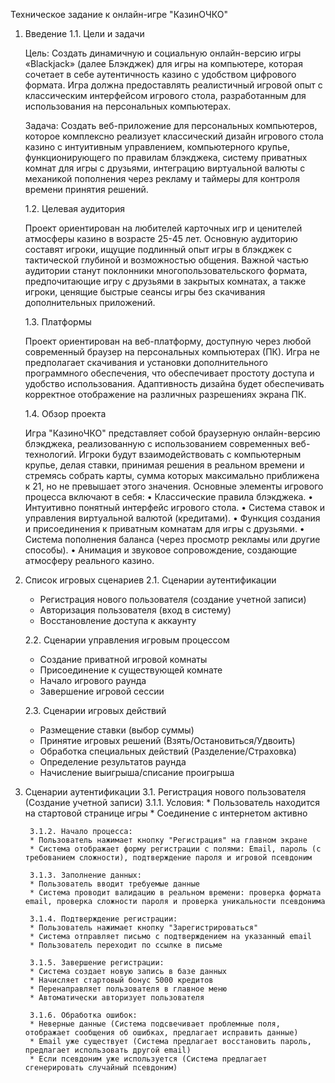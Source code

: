 Техническое задание к онлайн-игре "КазинОЧКО"

1. Введение
    1.1. Цели и задачи

    Цель: Создать динамичную и социальную онлайн-версию игры «Blackjack» (далее Блэкджек) для игры на компьютере, которая сочетает в себе аутентичность казино с удобством цифрового формата. Игра должна предоставлять реалистичный игровой опыт с классическим интерфейсом игрового стола, разработанным для использования на персональных компьютерах.

    Задача: Создать веб-приложение для персональных компьютеров, которое комплексно реализует классический дизайн игрового стола казино с интуитивным управлением, компьютерного крупье, функционирующего по правилам блэкджека, систему приватных комнат для игры с друзьями, интеграцию виртуальной валюты с механикой пополнения через рекламу и таймеры для контроля времени принятия решений.

    1.2. Целевая аудитория

    Проект ориентирован на любителей карточных игр и ценителей атмосферы казино в возрасте 25-45 лет. Основную аудиторию составят игроки, ищущие подлинный опыт игры в блэкджек с тактической глубиной и возможностью общения. Важной частью аудитории станут поклонники многопользовательского формата, предпочитающие игру с друзьями в закрытых комнатах, а также игроки, ценящие быстрые сеансы игры без скачивания дополнительных приложений.

    1.3. Платформы 
    
    Проект ориентирован на веб-платформу, доступную через любой современный браузер на персональных компьютерах (ПК). Игра не предполагает скачивания и установки дополнительного программного обеспечения, что обеспечивает простоту доступа и удобство использования. Адаптивность дизайна будет обеспечивать корректное отображение на различных разрешениях экрана ПК.

    1.4. Обзор проекта
    
    Игра "КазиноЧКО" представляет собой браузерную онлайн-версию блэкджека, реализованную с использованием современных веб-технологий. Игроки будут взаимодействовать с компьютерным крупье, делая ставки, принимая решения в реальном времени и стремясь собрать карты, сумма которых максимально приближена к 21, но не превышает этого значения. Основные элементы игрового процесса включают в себя:
    •  Классические правила блэкджека.
    •  Интуитивно понятный интерфейс игрового стола.
    •  Система ставок и управления виртуальной валютой (кредитами).
    •  Функция создания и присоединения к приватным комнатам для игры с друзьями.
    •  Система пополнения баланса (через просмотр рекламы или другие способы).
    •  Анимация и звуковое сопровождение, создающие атмосферу реального казино.


2. Список игровых сценариев
    2.1. Сценарии аутентификации
    * Регистрация нового пользователя (создание учетной записи)
    * Авторизация пользователя (вход в систему)
    * Восстановление доступа к аккаунту

    2.2. Сценарии управления игровым процессом
    * Создание приватной игровой комнаты
    * Присоединение к существующей комнате
    * Начало игрового раунда
    * Завершение игровой сессии

    2.3. Сценарии игровых действий
    * Размещение ставки (выбор суммы)
    * Принятие игровых решений (Взять/Остановиться/Удвоить)
    * Обработка специальных действий (Разделение/Страховка)
    * Определение результатов раунда
    * Начисление выигрыша/списание проигрыша

3. Сценарии аутентификации
    3.1. Регистрация нового пользователя (Создание учетной записи)
        3.1.1. Условия:
        * Пользователь находится на стартовой странице игры
        * Соединение с интернетом активно

        3.1.2. Начало процесса:
        * Пользователь нажимает кнопку "Регистрация" на главном экране
        * Система отображает форму регистрации с полями: Email, пароль (с требованием сложности), подтверждение пароля и игровой псевдоним

        3.1.3. Заполнение данных:
        * Пользователь вводит требуемые данные
        * Система проводит валидацию в реальном времени: проверка формата email, проверка сложности пароля и проверка уникальности псевдонима

        3.1.4. Подтверждение регистрации:
        * Пользователь нажимает кнопку "Зарегистрироваться"
        * Система отправляет письмо с подтверждением на указанный email
        * Пользователь переходит по ссылке в письме
    
        3.1.5. Завершение регистрации:
        * Система создает новую запись в базе данных
        * Начисляет стартовый бонус 5000 кредитов
        * Перенаправляет пользователя в главное меню
        * Автоматически авторизует пользователя

        3.1.6. Обработка ошибок:
        * Неверные данные (Система подсвечивает проблемные поля, отображает сообщения об ошибках, предлагает исправить данные)
        * Email уже существует (Система предлагает восстановить пароль, предлагает использовать другой email)
        * Если псевдоним уже используется (Система предлагает сгенерировать случайный псевдоним)